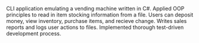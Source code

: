 CLI application emulating a vending machine written in C#.
Applied OOP principles to read in item stocking information from a file.
Users can deposit money, view inventory, purchase items, and recieve change.
Writes sales reports and logs user actions to files.
Implemented thorough test-driven development process.